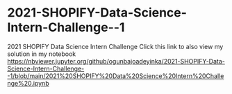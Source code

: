 # 2021-SHOPIFY-Data-Science-Intern-Challenge--1
2021 SHOPIFY Data Science Intern Challenge 
Click this link to also view my solution in my notebook
https://nbviewer.jupyter.org/github/ogunbajoadeyinka/2021-SHOPIFY-Data-Science-Intern-Challenge--1/blob/main/2021%20SHOPIFY%20Data%20Science%20Intern%20Challenge%20.ipynb
